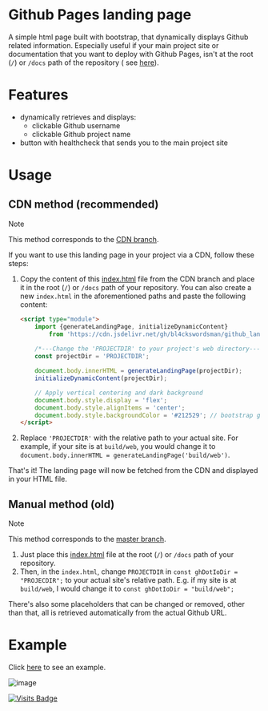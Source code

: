 # Github Pages landing page

A simple html page built with bootstrap, that dynamically displays Github related information.
Especially useful if your main project site or documentation that you want to deploy with Github Pages, isn't at the
root (`/`) or `/docs` path of the repository (
see [here](https://docs.github.com/en/pages/getting-started-with-github-pages/configuring-a-publishing-source-for-your-github-pages-site)).

# Features

- dynamically retrieves and displays:
    - clickable Github username
    - clickable Github project name
- button with healthcheck that sends you to the main project site

# Usage

## CDN method (recommended)

> [!NOTE]
> This method corresponds to the [CDN branch](https://github.com/bl4ckswordsman/github_landing_page/tree/cdn).

If you want to use this landing page in your project via a CDN, follow these steps:

1. Copy the content of this [index.html]() file from the CDN branch and place it in the root (`/`) or `/docs` path of your
   repository. You can also create a new `index.html` in the aforementioned paths and paste the following content:

    ```html
    <script type="module">
        import {generateLandingPage, initializeDynamicContent}
            from 'https://cdn.jsdelivr.net/gh/bl4ckswordsman/github_landing_page@cdn/ghlp.js';
        
        /*---Change the 'PROJECTDIR' to your project's web directory---*/
        const projectDir = 'PROJECTDIR';
    
        document.body.innerHTML = generateLandingPage(projectDir);
        initializeDynamicContent(projectDir);
    
        // Apply vertical centering and dark background
        document.body.style.display = 'flex';
        document.body.style.alignItems = 'center';
        document.body.style.backgroundColor = '#212529'; // bootstrap gray-900
    </script>
    ```

2. Replace `'PROJECTDIR'` with the relative path to your actual site.
   For example, if your site is at `build/web`, you would change it to
   `document.body.innerHTML = generateLandingPage('build/web')`.

That's it! The landing page will now be fetched from the CDN and displayed in your HTML file.

## Manual method (old)

> [!NOTE]
> This method corresponds to the [master branch](https://github.com/bl4ckswordsman/github_landing_page/tree/master).

1. Just place this [index.html](https://github.com/bl4ckswordsman/github_landing_page/tree/master/index.html) file at
   the root (`/`) or `/docs` path of your repository.
2. Then, in the `index.html`, change `PROJECTDIR` in `const ghDotIoDir = "PROJECDIR";` to your actual site's relative
   path. E.g. if my site is at `build/web`, I would change it to `const ghDotIoDir = "build/web";`

There's also some placeholders that can be changed or removed, other than that, all is retrieved automatically from the
actual Github URL.

# Example

Click [here](https://bl4ckswordsman.github.io/abc_app/) to see an example.

![image](https://github.com/bl4ckswordsman/github_landing_page/assets/91825788/d95f4965-07c5-400c-86b0-2efea8a0da99)

[![Visits Badge](https://badges.pufler.dev/visits/bl4ckswordsman/github_landing_page)](https://github.com/bl4ckswordsman)
